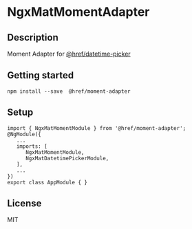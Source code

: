 # NgxMatMomentAdapter

## Description

Moment Adapter for [@href/datetime-picker](https://www.npmjs.com/package/@href/datetime-picker)

## Getting started

```
npm install --save  @href/moment-adapter
```

## Setup

```
import { NgxMatMomentModule } from '@href/moment-adapter';
@NgModule({
   ...
   imports: [
      NgxMatMomentModule,
      NgxMatDatetimePickerModule,
   ],
   ...
})
export class AppModule { }
```

## License

MIT
